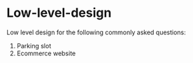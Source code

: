 # Low-level-design


Low level design for the following commonly asked questions:

1. Parking slot
2. Ecommerce website

